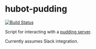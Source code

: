 hubot-pudding
=============

[![Build Status](https://travis-ci.org/travis-ci/hubot-pudding.svg?branch=master)](https://travis-ci.org/travis-ci/hubot-pudding)

Script for interacting with a [pudding
server](https://github.com/travis-ci/pudding).

Currently assumes Slack integration.
